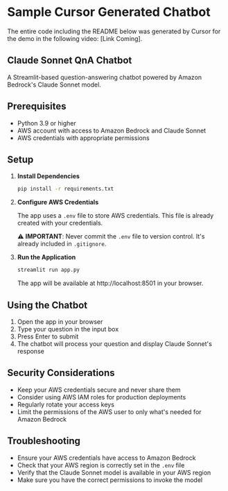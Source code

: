 # Sample Cursor Generated Chatbot
The entire code including the README below was generated by Cursor for the demo in the following video: [Link Coming].


## Claude Sonnet QnA Chatbot

A Streamlit-based question-answering chatbot powered by Amazon Bedrock's Claude Sonnet model.

## Prerequisites

- Python 3.9 or higher
- AWS account with access to Amazon Bedrock and Claude Sonnet
- AWS credentials with appropriate permissions

## Setup

1. **Install Dependencies**

   ```bash
   pip install -r requirements.txt
   ```

2. **Configure AWS Credentials**

   The app uses a `.env` file to store AWS credentials. This file is already created with your credentials.
   
   ⚠️ **IMPORTANT**: Never commit the `.env` file to version control. It's already included in `.gitignore`.

3. **Run the Application**

   ```bash
   streamlit run app.py
   ```

   The app will be available at http://localhost:8501 in your browser.

## Using the Chatbot

1. Open the app in your browser
2. Type your question in the input box
3. Press Enter to submit
4. The chatbot will process your question and display Claude Sonnet's response

## Security Considerations

- Keep your AWS credentials secure and never share them
- Consider using AWS IAM roles for production deployments
- Regularly rotate your access keys
- Limit the permissions of the AWS user to only what's needed for Amazon Bedrock

## Troubleshooting

- Ensure your AWS credentials have access to Amazon Bedrock
- Check that your AWS region is correctly set in the `.env` file
- Verify that the Claude Sonnet model is available in your AWS region
- Make sure you have the correct permissions to invoke the model 
